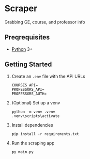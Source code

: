 # Scraper

Grabbing GE, course, and professor info

## Preqrequisites

- [Python](https://www.python.org/) 3+

## Getting Started

1. Create an `.env` file with the API URLs

   ```
   COURSES_API=
   PROFESSORS_API=
   PROFESSORS_AUTH=
   ```

2. (Optional) Set up a venv

   ```
   python -m venv .venv
   .venv\scripts\activate
   ```

3. Install dependencies

   ```
   pip install -r requirements.txt
   ```

4. Run the scraping app

   ```
   py main.py
   ```
